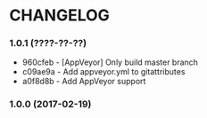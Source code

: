 # CHANGELOG

### 1.0.1 (????-??-??)

 * 960cfeb - [AppVeyor] Only build master branch
 * c09ae9a - Add appveyor.yml to gitattributes
 * a0f8d8b - Add AppVeyor support

### 1.0.0 (2017-02-19)
